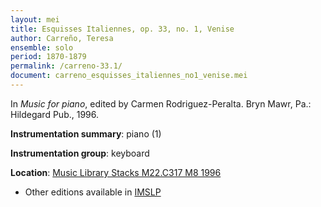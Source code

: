 ```yaml
---
layout: mei
title: Esquisses Italiennes, op. 33, no. 1, Venise
author: Carreño, Teresa
ensemble: solo
period: 1870-1879
permalink: /carreno-33.1/
document: carreno_esquisses_italiennes_no1_venise.mei
---
```


In *Music for piano*, edited by Carmen Rodriguez-Peralta. Bryn Mawr, Pa.: Hildegard Pub., 1996.

**Instrumentation summary**: piano (1)

**Instrumentation group**: keyboard

**Location**: <a href="https://tufts-primo.hosted.exlibrisgroup.com/permalink/f/bnf7qa/01TUN_ALMA21113580720003851" target="_blank">Music Library Stacks M22.C317 M8 1996</a>
- Other editions available in <a href="https://imslp.org/wiki/2_Esquisses_italiennes%2C_Opp.33-34_(Carre%C3%B1o%2C_Teresa)" target="_blank">IMSLP</a>

